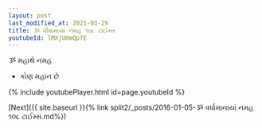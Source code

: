 ```yaml
---
layout: post
last_modified_at: 2021-03-29
title: ૐ વીશમાયાં નમહ ૧૦૮ ટાઈમ્સ
youtubeId: lMXjUHmQpfE
---
```

 
 
 ૐ મહાથે નમહ  
 
 -  કોણ મહાન છે 
 
  
 
  
 
 
 
 
 
 


{% include youtubePlayer.html id=page.youtubeId %}
 
[Next]({{ site.baseurl }}{% link  split2/_posts/2016-01-05-ૐ વર્ધામાનાયાં નમહ ૧૦૮ ટાઈમ્સ.md%})
 
